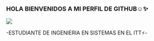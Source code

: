 ### HOLA BIENVENIDOS A MI PERFIL DE GITHUB☺✨

<!--
**M0NRY/M0NRY** is a ✨ _special_ ✨ repository because its `README.md` (this file) appears on your GitHub profile.

Here are some ideas to get you started:

- 🔭 I’m currently working on ...
- 🌱 I’m currently learning ...
- 👯 I’m looking to collaborate on ...
- 🤔 I’m looking for help with ...
- 💬 Ask me about ...
- 📫 How to reach me: ...
- 😄 Pronouns: ...
- ⚡ Fun fact: ...
-->

![](https://images.cooltext.com/5620368.gif)

-ESTUDIANTE DE INGENIERIA EN SISTEMAS EN EL ITT⚡-




